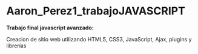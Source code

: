 # Aaron_Perez1_trabajoJAVASCRIPT

**Trabajo final javascript avanzado:**

Creacion de sitio web utilizando HTML5, CSS3, JavaScript, Ajax, plugins y librerías
